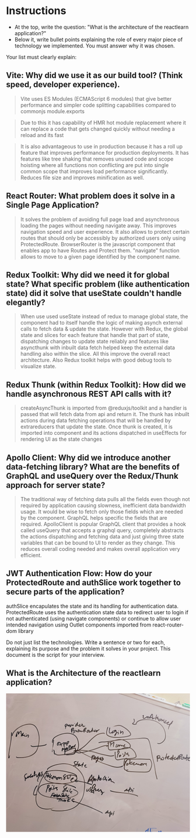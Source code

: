 # Instructions

* At the top, write the question: "What is the architecture of the reactlearn application?"
* Below it, write bullet points explaining the role of every major piece of technology we implemented. You must answer why it was chosen.

Your list must clearly explain:

## Vite: Why did we use it as our build tool? (Think speed, developer experience).

>Vite uses ES Modules (ECMAScript 6 modules) that give better performance and simpler code splitting capabilities compared to commonjs module.exports 

>Due to this it has capability of HMR hot module replacement where it can replace a code that gets changed quickly without needing a reload and its fast

> It is also advantageous to use in production because it has a roll up feature that improves performance for production deployments. It has features like tree shaking that removes unused code and scope hoisting where all functions non conflicting are put into single common scope that improves load performance significantly. Reduces file size and improves minification as well. 


## React Router: What problem does it solve in a Single Page Application?

> It solves the problem of avoiding full page load and asynchronous loading the pages without needing navigate away. This improves navigation speed and user experience. It also allows to protect certain routes that should only be accessibly by authorized users only using ProtectedRoute. BrowserRouter is the javascript component that enables app to have Routes and Protect them. "navigate" function allows to move to a given page identified by the component name.


## Redux Toolkit: Why did we need it for global state? What specific problem (like authentication state) did it solve that useState couldn't handle elegantly?


> When use used useState instead of redux to manage global state, the component had to itself handle the logic of making asynch external calls to fetch data & update the state. However with Redux, the global state and slices for each feature that handle that part of state, dispatching changes to update state reliably and features like asyncthunk with inbuilt data fetch helped keep the external data handling also within the slice. All this improve the overall react architecture. Also Redux toolkit helps with good debug tools to visualize state. 

## Redux Thunk (within Redux Toolkit): How did we handle asynchronous REST API calls with it?

> createAsyncThunk is imported from @reduxjs/toolkit and a handler is passed that will fetch data from api and return it. The thunk has inbuilt actions during data fetching operations that will be handled by extrareducers that update the state. Once thunk is created, it is imported into component and its actions dispatched in useEffects for rendering UI as the state changes

## Apollo Client: Why did we introduce another data-fetching library? What are the benefits of GraphQL and useQuery over the Redux/Thunk approach for server state?

> The traditional way of fetching data pulls all the fields even though not required by application causing slowness, inefficient data bandwidth usage. It would be wise to fetch only those fields which are needed by the component. GraphQL helps specific the fields that are required. ApolloClient is popular GraphQL client that provides a hook called useQuery that accepts a graphql query, completely abstracts the actions dispatching and fetching data and just giving three state variables that can be bound to UI to render as they change. This reduces overall coding needed and makes overall application very efficient. 


## JWT Authentication Flow: How do your ProtectedRoute and authSlice work together to secure parts of the application?

authSlice encapulates the state and its handling for authentication data. ProtectedRoute uses the authentication state data to redirect user to login if not authenticated (using navigate components) or continue to allow user intended navigation using Outlet components imported from react-router-dom library




Do not just list the technologies. Write a sentence or two for each, explaining its purpose and the problem it solves in your project. This document is the script for your interview.

## What is the Architecture of the reactlearn application?

![](20250620_213535.jpg)
